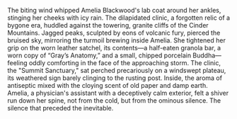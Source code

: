 The biting wind whipped Amelia Blackwood's lab coat around her ankles, stinging her cheeks with icy rain.  The dilapidated clinic, a forgotten relic of a bygone era, huddled against the towering, granite cliffs of the Cinder Mountains.  Jagged peaks, sculpted by eons of volcanic fury, pierced the bruised sky, mirroring the turmoil brewing inside Amelia.  She tightened her grip on the worn leather satchel, its contents—a half-eaten granola bar, a worn copy of “Gray’s Anatomy,” and a small, chipped porcelain Buddha—feeling oddly comforting in the face of the approaching storm.  The clinic, the "Summit Sanctuary," sat perched precariously on a windswept plateau, its weathered sign barely clinging to the rusting post.  Inside, the aroma of antiseptic mixed with the cloying scent of old paper and damp earth.  Amelia, a physician's assistant with a deceptively calm exterior, felt a shiver run down her spine, not from the cold, but from the ominous silence.  The silence that preceded the inevitable.
